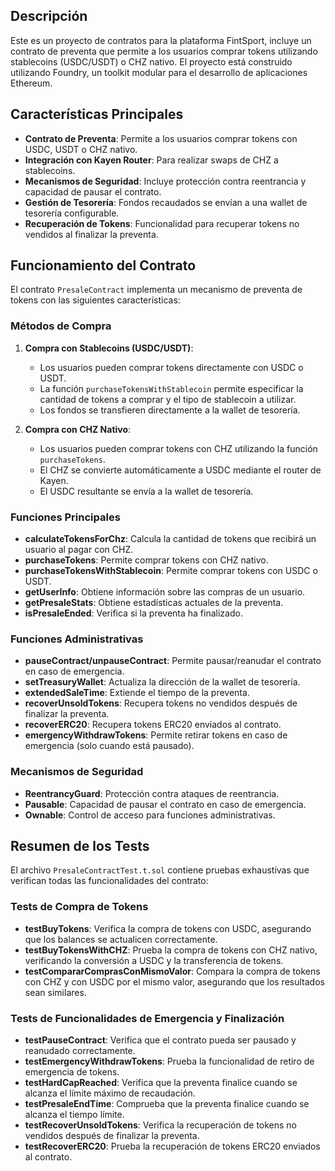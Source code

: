 
## Descripción

Este es  un proyecto de contratos  para la plataforma FintSport, incluye un contrato de preventa que permite a los usuarios comprar tokens utilizando stablecoins (USDC/USDT) o CHZ nativo. El proyecto está construido utilizando Foundry, un toolkit modular para el desarrollo de aplicaciones Ethereum.

## Características Principales

- **Contrato de Preventa**: Permite a los usuarios comprar tokens con USDC, USDT o CHZ nativo.
- **Integración con Kayen Router**: Para realizar swaps de CHZ a stablecoins.
- **Mecanismos de Seguridad**: Incluye protección contra reentrancia y capacidad de pausar el contrato.
- **Gestión de Tesorería**: Fondos recaudados se envían a una wallet de tesorería configurable.
- **Recuperación de Tokens**: Funcionalidad para recuperar tokens no vendidos al finalizar la preventa.

## Funcionamiento del Contrato

El contrato `PresaleContract` implementa un mecanismo de preventa de tokens con las siguientes características:

### Métodos de Compra

1. **Compra con Stablecoins (USDC/USDT)**:
   - Los usuarios pueden comprar tokens directamente con USDC o USDT.
   - La función `purchaseTokensWithStablecoin` permite especificar la cantidad de tokens a comprar y el tipo de stablecoin a utilizar.
   - Los fondos se transfieren directamente a la wallet de tesorería.

2. **Compra con CHZ Nativo**:
   - Los usuarios pueden comprar tokens con CHZ utilizando la función `purchaseTokens`.
   - El CHZ se convierte automáticamente a USDC mediante el router de Kayen.
   - El USDC resultante se envía a la wallet de tesorería.

### Funciones Principales

- **calculateTokensForChz**: Calcula la cantidad de tokens que recibirá un usuario al pagar con CHZ.
- **purchaseTokens**: Permite comprar tokens con CHZ nativo.
- **purchaseTokensWithStablecoin**: Permite comprar tokens con USDC o USDT.
- **getUserInfo**: Obtiene información sobre las compras de un usuario.
- **getPresaleStats**: Obtiene estadísticas actuales de la preventa.
- **isPresaleEnded**: Verifica si la preventa ha finalizado.

### Funciones Administrativas

- **pauseContract/unpauseContract**: Permite pausar/reanudar el contrato en caso de emergencia.
- **setTreasuryWallet**: Actualiza la dirección de la wallet de tesorería.
- **extendedSaleTime**: Extiende el tiempo de la preventa.
- **recoverUnsoldTokens**: Recupera tokens no vendidos después de finalizar la preventa.
- **recoverERC20**: Recupera tokens ERC20 enviados al contrato.
- **emergencyWithdrawTokens**: Permite retirar tokens en caso de emergencia (solo cuando está pausado).

### Mecanismos de Seguridad

- **ReentrancyGuard**: Protección contra ataques de reentrancia.
- **Pausable**: Capacidad de pausar el contrato en caso de emergencia.
- **Ownable**: Control de acceso para funciones administrativas.

## Resumen de los Tests

El archivo `PresaleContractTest.t.sol` contiene pruebas exhaustivas que verifican todas las funcionalidades del contrato:

### Tests de Compra de Tokens

- **testBuyTokens**: Verifica la compra de tokens con USDC, asegurando que los balances se actualicen correctamente.
- **testBuyTokensWithCHZ**: Prueba la compra de tokens con CHZ nativo, verificando la conversión a USDC y la transferencia de tokens.
- **testCompararComprasConMismoValor**: Compara la compra de tokens con CHZ y con USDC por el mismo valor, asegurando que los resultados sean similares.

### Tests de Funcionalidades de Emergencia y Finalización

- **testPauseContract**: Verifica que el contrato pueda ser pausado y reanudado correctamente.
- **testEmergencyWithdrawTokens**: Prueba la funcionalidad de retiro de emergencia de tokens.
- **testHardCapReached**: Verifica que la preventa finalice cuando se alcanza el límite máximo de recaudación.
- **testPresaleEndTime**: Comprueba que la preventa finalice cuando se alcanza el tiempo límite.
- **testRecoverUnsoldTokens**: Verifica la recuperación de tokens no vendidos después de finalizar la preventa.
- **testRecoverERC20**: Prueba la recuperación de tokens ERC20 enviados al contrato.




